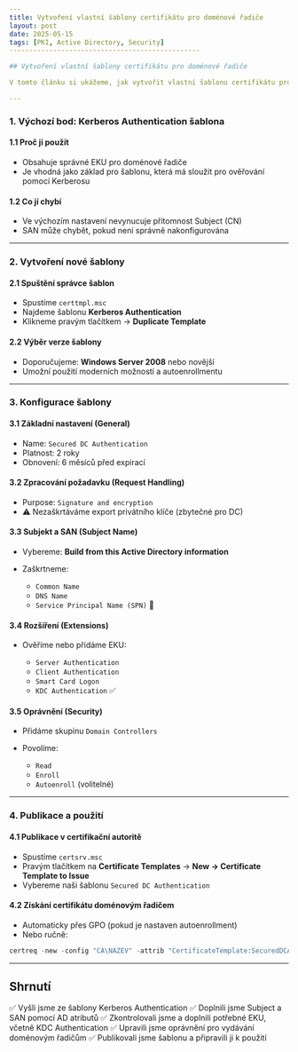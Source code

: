 ```yaml
---
title: Vytvoření vlastní šablony certifikátu pro doménové řadiče
layout: post
date: 2025-05-15
tags: [PKI, Active Directory, Security]
------------------------------------------------

## Vytvoření vlastní šablony certifikátu pro doménové řadiče

V tomto článku si ukážeme, jak vytvořit vlastní šablonu certifikátu pro doménové řadiče v prostředí Active Directory. Cílem je zajistit, aby vydané certifikáty obsahovaly požadované EKU (včetně KDC Authentication) a odpovídající informace v Subject a SAN, což je často požadováno v rámci bezpečnostních auditů a penetračních testů.

---
```


### 1. Výchozí bod: Kerberos Authentication šablona

#### 1.1 Proč ji použít

* Obsahuje správné EKU pro doménové řadiče
* Je vhodná jako základ pro šablonu, která má sloužit pro ověřování pomocí Kerberosu

#### 1.2 Co jí chybí

* Ve výchozím nastavení nevynucuje přítomnost Subject (CN)
* SAN může chybět, pokud není správně nakonfigurována

---

### 2. Vytvoření nové šablony

#### 2.1 Spuštění správce šablon

* Spustíme `certtmpl.msc`
* Najdeme šablonu **Kerberos Authentication**
* Klikneme pravým tlačítkem → **Duplicate Template**

#### 2.2 Výběr verze šablony

* Doporučujeme: **Windows Server 2008** nebo novější
* Umožní použití moderních možností a autoenrollmentu

---

### 3. Konfigurace šablony

#### 3.1 Základní nastavení (General)

* Name: `Secured DC Authentication`
* Platnost: 2 roky
* Obnovení: 6 měsíců před expirací

#### 3.2 Zpracování požadavku (Request Handling)

* Purpose: `Signature and encryption`
* ⚠ Nezaškrtáváme export privátního klíče (zbytečné pro DC)

#### 3.3 Subjekt a SAN (Subject Name)

* Vybereme: **Build from this Active Directory information**
* Zaškrtneme:

    * `Common Name`
    * `DNS Name`
    * `Service Principal Name (SPN)` 📌

#### 3.4 Rozšíření (Extensions)

* Ověříme nebo přidáme EKU:

    * `Server Authentication`
    * `Client Authentication`
    * `Smart Card Logon`
    * `KDC Authentication` ✅

#### 3.5 Oprávnění (Security)

* Přidáme skupinu `Domain Controllers`
* Povolíme:

    * `Read`
    * `Enroll`
    * `Autoenroll` (volitelné)

---

### 4. Publikace a použití

#### 4.1 Publikace v certifikační autoritě

* Spustíme `certsrv.msc`
* Pravým tlačítkem na **Certificate Templates** → **New → Certificate Template to Issue**
* Vybereme naši šablonu `Secured DC Authentication`

#### 4.2 Získání certifikátu doménovým řadičem

* Automaticky přes GPO (pokud je nastaven autoenrollment)
* Nebo ručně:

```powershell
certreq -new -config "CA\NAZEV" -attrib "CertificateTemplate:SecuredDCAuthentication" request.inf
```

---

## Shrnutí

✅ Vyšli jsme ze šablony Kerberos Authentication
✅ Doplnili jsme Subject a SAN pomocí AD atributů
✅ Zkontrolovali jsme a doplnili potřebné EKU, včetně KDC Authentication
✅ Upravili jsme oprávnění pro vydávání doménovým řadičům
✅ Publikovali jsme šablonu a připravili ji k použití
